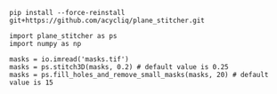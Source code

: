`pip install --force-reinstall  git+https://github.com/acycliq/plane_stitcher.git`

    import plane_stitcher as ps
    import numpy as np

    masks = io.imread('masks.tif')
    masks = ps.stitch3D(masks, 0.2) # default value is 0.25
    masks = ps.fill_holes_and_remove_small_masks(masks, 20) # default value is 15


